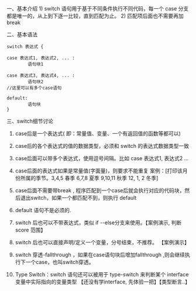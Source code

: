 
一、基本介绍
    1) switch 语句用于基于不同条件执行不同代码，每一个 case 分支都是唯一的，从上到下逐一比较，直到匹配为止。
    2) 匹配项后面也不需要再加break

二、基本语法

    switch 表达式 { 

    case 表达式1, 表达式2, ... : 
            语句块1 

    case 表达式3, 表达式4, ... : 
            语句块2
    //这里可以有多个case语句

    default:
            语句块 
    }

三、switch细节讨论
1) case后是一个表达式( 即：常量值、变量、一个有返回值的函数等都可以) 
2) case后的各个表达式的值的数据类型，必须和 switch 的表达式数据类型一致
3) case后面可以带多个表达式，使用逗号间隔。比如 case 表达式1, 表达式2 ... 
4) case后面的表达式如果是常量值(字面量)，则要求不能重复
案例：[打印该月份所属的季节。3,4,5 春季 6,7,8 夏季 9,10,11 秋季 12, 1, 2 冬季]

5) case后面不需要带break , 程序匹配到一个case后就会执行对应的代码块，然后退出switch，如果一个都匹配不到，则执行 default 
6) default 语句不是必须的.
7) switch 后也可以不带表达式，类似 if --else分支来使用。【案例演示, 判断 score 范围】
8) switch 后也可以直接声明/定义一个变量，分号结束，不推荐。 【案例演示】
9) switch 穿透-fallthrough ，如果在case语句块后增加fallthrough ,则会继续执行下一个case，也叫switch穿透。
10) Type Switch：switch 语句还可以被用于 type-switch 来判断某个 interface 变量中实际指向的变量类型 【还没有学interface, 先体验一把】【类型断言..】
